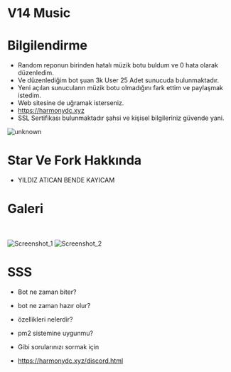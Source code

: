 # V14 Music


# Bilgilendirme

- Random reponun birinden hatalı müzik botu buldum ve 0 hata olarak düzenledim.
- Ve düzenlediğim bot şuan 3k User 25 Adet sunucuda bulunmaktadır.
- Yeni açılan sunucuların müzik botu olmadığını fark ettim ve paylaşmak istedim.
- Web sitesine de uğramak isterseniz.  
- https://harmonydc.xyz
- SSL Sertifikası bulunmaktadır şahsi ve kişisel bilgileriniz güvende yani.

![unknown](https://user-images.githubusercontent.com/60463845/187015507-1b944a7d-11ef-403c-8a4c-d7bffc7153a6.png)


# Star Ve Fork Hakkında

- YILDIZ ATICAN BENDE KAYICAM

# Galeri

<br> </br>
![Screenshot_1](https://user-images.githubusercontent.com/60463845/187015585-49bf3e60-7a1e-4d78-aeb0-9339d5725b81.png)
![Screenshot_2](https://user-images.githubusercontent.com/60463845/187015586-5c8f1ddd-37e4-4a40-88bf-5cb341987617.png)


# SSS


- Bot ne zaman biter?
- bot ne zaman hazır olur?
- özellikleri nelerdir?
- pm2 sistemine uygunmu?


- Gibi sorularınızı sormak için 

- https://harmonydc.xyz/discord.html


